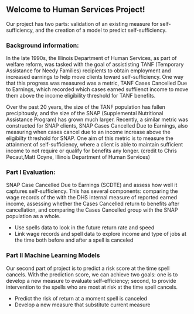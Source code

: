 ## Welcome to Human Services Project!

Our project has two parts: validation of an existing measure for self-sufficiency, and the creation of a model to predict self-sufficiency. 

### Background information:

In the late 1990s, the Illinois Department of Human Services, as part of welfare reform, was tasked with the goal of assististing TANF (Temporary Assistance for Needy Families) recipients to obtain employment and increased earnings to help move clients toward self-sufficiency. One way that this progress was measured was a metric, TANF Cases Cancelled Due to Earnings, which recorded which cases earned suffiienct income to move them above the income eligibility threshold for TANF benefits.

Over the past 20 years, the size of the TANF population has fallen precipitously, and the size of the SNAP (Supplemental Nutritional Assistance Program) has grown much larger. Recently, a similar metric was constructed for SNAP clients, SNAP Cases Cancelled Due to Earnings, also measuring when cases cancel due to an income increase above the eligibilty threshold for SNAP. One aim of this metric is to measure the attainment of self-sufficiency, where a client is able to maintain sufficient income to not require or qualify for benefits any longer. (credit to Chris Pecaut,Matt Coyne, Illinois Department of Human Services)

### Part I Evaluation:
SNAP Case Cancelled Due to Earnings (SCDTE) and assess how well it captures self-sufficiency. This has several components: comparing the wage records of the with the DHS internal measure of reported earned income, assessing whether the Cases Cancelled return to benefits after cancellation, and comparing the Cases Cancelled group with the SNAP population as a whole.

- Use spells data to look in the future return rate and speed
- Link wage records and spell data to explore income and type of jobs at the time both before and after a spell is canceled 

### Part II Machine Learning Models
Our second part of project is to predict a risk score at the time spell cancels. With the prediction score, we can achieve two goals: one is to develop a new measure to evaluate self-efficiency; second, to provide intervention to the spells who are most at risk at the time spell cancels. 

- Predict the risk of return at a moment spell is canceled 
- Develop a new measure that substitute current measure 
